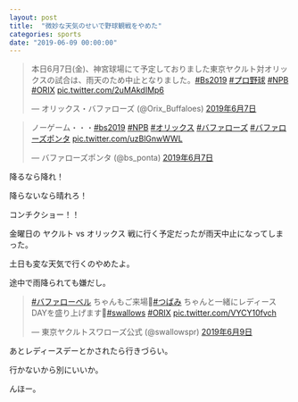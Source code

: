 ```yaml
---
layout: post
title:  "微妙な天気のせいで野球観戦をやめた"
categories: sports
date: "2019-06-09 00:00:00"
---
```


<blockquote class="twitter-tweet" data-lang="ja"><p lang="ja" dir="ltr">本日6月7日(金)、神宮球場にて予定しておりました東京ヤクルト対オリックスの試合は、雨天のため中止となりました。<a href="https://twitter.com/hashtag/Bs2019?src=hash&amp;ref_src=twsrc%5Etfw">#Bs2019</a> <a href="https://twitter.com/hashtag/%E3%83%97%E3%83%AD%E9%87%8E%E7%90%83?src=hash&amp;ref_src=twsrc%5Etfw">#プロ野球</a> <a href="https://twitter.com/hashtag/NPB?src=hash&amp;ref_src=twsrc%5Etfw">#NPB</a> <a href="https://twitter.com/hashtag/ORIX?src=hash&amp;ref_src=twsrc%5Etfw">#ORIX</a> <a href="https://t.co/2uMAkdIMp6">pic.twitter.com/2uMAkdIMp6</a></p>&mdash; オリックス・バファローズ (@Orix_Buffaloes) <a href="https://twitter.com/Orix_Buffaloes/status/1136884566650580992?ref_src=twsrc%5Etfw">2019年6月7日</a></blockquote>
<script async src="https://platform.twitter.com/widgets.js" charset="utf-8"></script>

<blockquote class="twitter-tweet" data-lang="ja"><p lang="ja" dir="ltr">ノーゲーム・・・<a href="https://twitter.com/hashtag/bs2019?src=hash&amp;ref_src=twsrc%5Etfw">#bs2019</a> <a href="https://twitter.com/hashtag/NPB?src=hash&amp;ref_src=twsrc%5Etfw">#NPB</a> <a href="https://twitter.com/hashtag/%E3%82%AA%E3%83%AA%E3%83%83%E3%82%AF%E3%82%B9?src=hash&amp;ref_src=twsrc%5Etfw">#オリックス</a> <a href="https://twitter.com/hashtag/%E3%83%90%E3%83%95%E3%82%A1%E3%83%AD%E3%83%BC%E3%82%BA?src=hash&amp;ref_src=twsrc%5Etfw">#バファローズ</a> <a href="https://twitter.com/hashtag/%E3%83%90%E3%83%95%E3%82%A1%E3%83%AD%E3%83%BC%E3%82%BA%E3%83%9D%E3%83%B3%E3%82%BF?src=hash&amp;ref_src=twsrc%5Etfw">#バファローズポンタ</a> <a href="https://t.co/uzBlGnwWWL">pic.twitter.com/uzBlGnwWWL</a></p>&mdash; バファローズポンタ (@bs_ponta) <a href="https://twitter.com/bs_ponta/status/1136884032371798017?ref_src=twsrc%5Etfw">2019年6月7日</a></blockquote>
<script async src="https://platform.twitter.com/widgets.js" charset="utf-8"></script>

降るなら降れ！

降らないなら晴れろ！

コンチクショー！！

金曜日の ヤクルト vs オリックス 戦に行く予定だったが雨天中止になってしまった。

土日も変な天気で行くのやめたよ。

途中で雨降られても嫌だし。

<blockquote class="twitter-tweet" data-lang="ja"><p lang="ja" dir="ltr"><a href="https://twitter.com/hashtag/%E3%83%90%E3%83%95%E3%82%A1%E3%83%AD%E3%83%BC%E3%83%99%E3%83%AB?src=hash&amp;ref_src=twsrc%5Etfw">#バファローベル</a> ちゃんもご来場🌸<a href="https://twitter.com/hashtag/%E3%81%A4%E3%81%B0%E3%81%BF?src=hash&amp;ref_src=twsrc%5Etfw">#つばみ</a> ちゃんと一緒にレディースDAYを盛り上げます🌺<a href="https://twitter.com/hashtag/swallows?src=hash&amp;ref_src=twsrc%5Etfw">#swallows</a> <a href="https://twitter.com/hashtag/ORIX?src=hash&amp;ref_src=twsrc%5Etfw">#ORIX</a> <a href="https://t.co/VYCY10fvch">pic.twitter.com/VYCY10fvch</a></p>&mdash; 東京ヤクルトスワローズ公式 (@swallowspr) <a href="https://twitter.com/swallowspr/status/1137567243892477957?ref_src=twsrc%5Etfw">2019年6月9日</a></blockquote>
<script async src="https://platform.twitter.com/widgets.js" charset="utf-8"></script>

あとレディースデーとかされたら行きづらい。

行かないから別にいいか。

んほー。